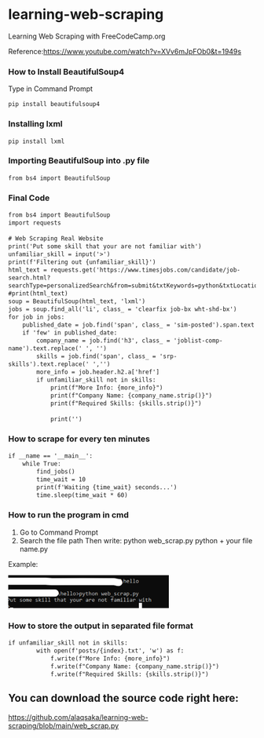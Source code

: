 # learning-web-scraping
Learning Web Scraping with FreeCodeCamp.org

Reference:https://www.youtube.com/watch?v=XVv6mJpFOb0&t=1949s 

### How to Install BeautifulSoup4
Type in Command Prompt

    pip install beautifulsoup4
    
### Installing lxml

    pip install lxml
    
    
### Importing BeautifulSoup into .py file
    from bs4 import BeautifulSoup

### Final Code
    from bs4 import BeautifulSoup
    import requests

    # Web Scraping Real Website
    print('Put some skill that your are not familiar with')
    unfamiliar_skill = input('>')
    print(f'Filtering out {unfamiliar_skill}')
    html_text = requests.get('https://www.timesjobs.com/candidate/job-search.html?searchType=personalizedSearch&from=submit&txtKeywords=python&txtLocation=').text
    #print(html_text)
    soup = BeautifulSoup(html_text, 'lxml')
    jobs = soup.find_all('li', class_ = 'clearfix job-bx wht-shd-bx')
    for job in jobs:
        published_date = job.find('span', class_ = 'sim-posted').span.text
        if 'few' in published_date:
            company_name = job.find('h3', class_ = 'joblist-comp-name').text.replace(' ', '')
            skills = job.find('span', class_ = 'srp-skills').text.replace(' ','')
            more_info = job.header.h2.a['href']
            if unfamiliar_skill not in skills:
                print(f"More Info: {more_info}")
                print(f"Company Name: {company_name.strip()}")
                print(f"Required Skills: {skills.strip()}")

                print('')


### How to scrape for every ten minutes
    if __name == '__main__':
        while True: 
            find_jobs()
            time_wait = 10
            print(f'Waiting {time_wait} seconds...')
            time.sleep(time_wait * 60)

### How to run the program in cmd
1. Go to Command Prompt
2. Search the file path
Then write: python web_scrap.py
python + your file name.py

Example:

![](image/web_scrap_tutor.png)

### How to store the output in separated file format
    if unfamiliar_skill not in skills:
            with open(f'posts/{index}.txt', 'w') as f:
                f.write(f"More Info: {more_info}")
                f.write(f"Company Name: {company_name.strip()}")
                f.write(f"Required Skills: {skills.strip()}")


## You can download the source code right here:
https://github.com/alaqsaka/learning-web-scraping/blob/main/web_scrap.py
